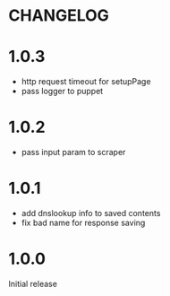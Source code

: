 CHANGELOG
=========

# 1.0.3

- http request timeout for setupPage
- pass logger to puppet

# 1.0.2

- pass input param to scraper

# 1.0.1

- add dnslookup info to saved contents
- fix bad name for response saving

# 1.0.0

Initial release
